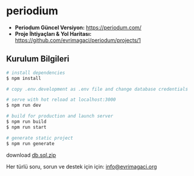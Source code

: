 # periodium

- **Periodum Güncel Versiyon:** https://periodum.com/
- **Proje İhtiyaçları & Yol Haritası:** https://github.com/evrimagaci/periodum/projects/1

## Kurulum Bilgileri

```bash
# install dependencies
$ npm install

# copy .env.development as .env file and change database credentials

# serve with hot reload at localhost:3000
$ npm run dev

# build for production and launch server
$ npm run build
$ npm run start

# generate static project
$ npm run generate
```

download [db.sql.zip](https://evrimagaci.org/public/periodum/db.sql.zip)

Her türlü soru, sorun ve destek için için: info@evrimagaci.org
